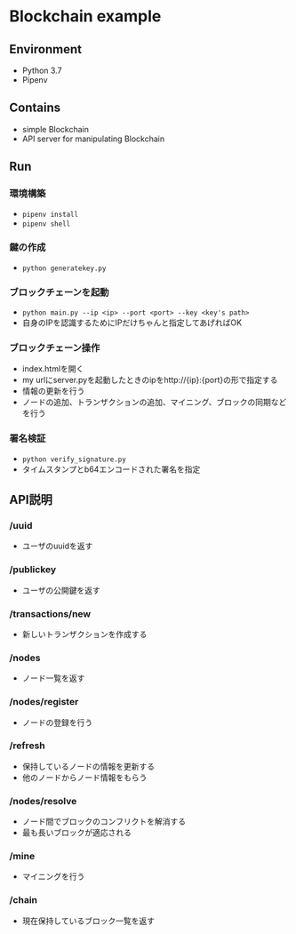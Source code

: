 # Blockchain example

## Environment
- Python 3.7
- Pipenv

## Contains
- simple Blockchain
- API server for manipulating Blockchain

## Run

### 環境構築
- `pipenv install`
- `pipenv shell`

### 鍵の作成
- `python generatekey.py`

### ブロックチェーンを起動
- `python main.py --ip <ip> --port <port> --key <key's path>`
- 自身のIPを認識するためにIPだけちゃんと指定してあげればOK

### ブロックチェーン操作
- index.htmlを開く
- my urlにserver.pyを起動したときのipをhttp://{ip}:{port}の形で指定する
- 情報の更新を行う
- ノードの追加、トランザクションの追加、マイニング、ブロックの同期などを行う

### 署名検証
- `python verify_signature.py`
- タイムスタンプとb64エンコードされた署名を指定


## API説明

### /uuid
- ユーザのuuidを返す

### /publickey
- ユーザの公開鍵を返す

### /transactions/new
- 新しいトランザクションを作成する

### /nodes
- ノード一覧を返す

### /nodes/register
- ノードの登録を行う

### /refresh
- 保持しているノードの情報を更新する
- 他のノードからノード情報をもらう

### /nodes/resolve
- ノード間でブロックのコンフリクトを解消する
- 最も長いブロックが適応される

### /mine
- マイニングを行う

### /chain
- 現在保持しているブロック一覧を返す